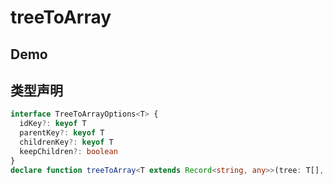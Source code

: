 # treeToArray

## Demo

<demo vue="./example.vue" />

## 类型声明

```ts
interface TreeToArrayOptions<T> {
  idKey?: keyof T
  parentKey?: keyof T
  childrenKey?: keyof T
  keepChildren?: boolean
}
declare function treeToArray<T extends Record<string, any>>(tree: T[], options?: TreeToArrayOptions<T>): T[]
```
